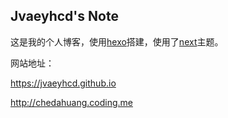 Jvaeyhcd's Note
---
这是我的个人博客，使用[hexo](https://hexo.io)搭建，使用了[next](https://github.com/iissnan/hexo-theme-next)主题。

网站地址：

https://jvaeyhcd.github.io

http://chedahuang.coding.me
